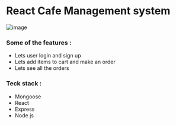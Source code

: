 # React Cafe Management system

![image](https://github.com/Varinder-Dhillon0/Cafe-Management-System/assets/98728916/6f09ea89-c38f-41fb-9a34-2f5eacf35c0a)

### Some of the features : 
<ul>
  <li>Lets user login and sign up</li>
  <li>Lets add items to cart and make an order</li>
  <li>Lets see all the orders</li>
</ul>

### Teck stack : 
<ul>
  <li>Mongoose</li>
  <li>React</li>
  <li>Express</li>
  <li>Node js</li>
</ul>
